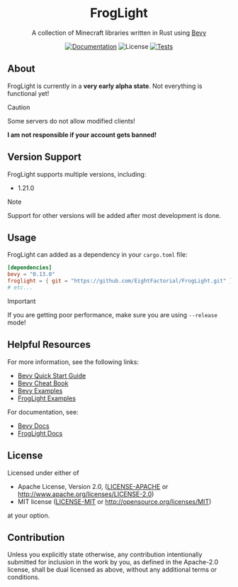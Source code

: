 <h1 align="center">FrogLight</h1>
<p align="center">A collection of Minecraft libraries written in Rust using <a href="https://bevyengine.org/">Bevy</a></p>

<p align="center">
  <a href="https://github.com/EightFactorial/FrogLight"><img alt="Documentation" src="https://img.shields.io/badge/docs-main-green.svg"></a>  
  <img alt="License" src="https://img.shields.io/badge/license-MIT/Apache--2.0---?color=blue">
  <a href="https://github.com/EightFactorial/FrogLight/actions"><img alt="Tests" src="https://github.com/EightFactorial/FrogLight/actions/workflows/testing.yml/badge.svg"></a>
</p>

## About

FrogLight is currently in a **very early alpha state**. Not everything is functional yet!

> [!Caution]
> Some servers do not allow modified clients!
> 
> **I am not responsible if your account gets banned!**

## Version Support

FrogLight supports multiple versions, including:
- 1.21.0

> [!Note]
> Support for other versions will be added after most development is done.

## Usage

FrogLight can added as a dependency in your `cargo.toml` file:

```toml
[dependencies]
bevy = "0.13.0"
froglight = { git = "https://github.com/EightFactorial/FrogLight.git" }
# etc...
```

> [!Important]
> If you are getting poor performance, make sure you are using `--release` mode!

## Helpful Resources

For more information, see the following links:
  * [Bevy Quick Start Guide](https://bevyengine.org/learn/quick-start/getting-started/setup/)
  * [Bevy Cheat Book](https://bevy-cheatbook.github.io/)
  * [Bevy Examples](https://github.com/bevyengine/bevy/tree/latest/examples)
  * [FrogLight Examples](examples)

For documentation, see:
  * [Bevy Docs](https://docs.rs/bevy/latest/bevy/)
  * [FrogLight Docs](https://github.com/EightFactorial/FrogLight/)

## License

Licensed under either of

* Apache License, Version 2.0, ([LICENSE-APACHE](LICENSE-APACHE) or <http://www.apache.org/licenses/LICENSE-2.0>)
* MIT license ([LICENSE-MIT](LICENSE-MIT) or <http://opensource.org/licenses/MIT>)

at your option.

## Contribution

Unless you explicitly state otherwise, any contribution intentionally
submitted for inclusion in the work by you, as defined in the Apache-2.0
license, shall be dual licensed as above, without any additional terms or
conditions.
